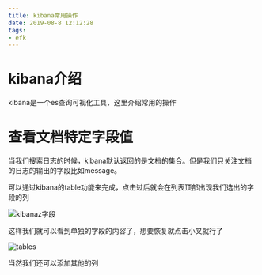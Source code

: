 ```yaml
---
title: kibana常用操作
date: 2019-08-8 12:12:28
tags:
- efk
---
```


# kibana介绍

kibana是一个es查询可视化工具，这里介绍常用的操作

<!--more-->

# 查看文档特定字段值

当我们搜索日志的时候，kibana默认返回的是文档的集合。但是我们只关注文档的日志的输出的字段比如message。

可以通过kibana的table功能来完成，点击过后就会在列表顶部出现我们选出的字段的列

![kibanaz字段](https://qiniu.li-rui.top/kibanaz字段.png)

这样我们就可以看到单独的字段的内容了，想要恢复就点击小叉就行了

![tables](https://qiniu.li-rui.top/tables.png)

当然我们还可以添加其他的列
